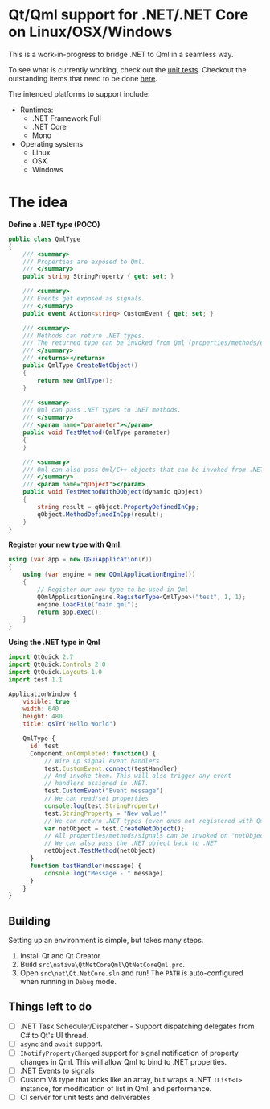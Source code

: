 # Qt/Qml support for .NET/.NET Core on Linux/OSX/Windows

This is a work-in-progress to bridge .NET to Qml in a seamless way.

To see what is currently working, check out the [unit tests](https://github.com/pauldotknopf/net-core-qml/tree/master/src/net/Qt.NetCore.Tests). Checkout the outstanding items that need to be done [here](#things-left-to-do).

The intended platforms to support include:

* Runtimes:
  * .NET Framework Full
  * .NET Core
  * Mono
* Operating systems
  * Linux
  * OSX
  * Windows

# The idea

**Define a .NET type (POCO)**

```c#
public class QmlType
{
    /// <summary>
    /// Properties are exposed to Qml.
    /// </summary>
    public string StringProperty { get; set; }

    /// <summary>
    /// Events get exposed as signals.
    /// </summary>
    public event Action<string> CustomEvent { get; set; }

    /// <summary>
    /// Methods can return .NET types.
    /// The returned type can be invoked from Qml (properties/methods/events/etc).
    /// </summary>
    /// <returns></returns>
    public QmlType CreateNetObject()
    {
        return new QmlType();
    }

    /// <summary>
    /// Qml can pass .NET types to .NET methods.
    /// </summary>
    /// <param name="parameter"></param>
    public void TestMethod(QmlType parameter)
    {
    }

    /// <summary>
    /// Qml can also pass Qml/C++ objects that can be invoked from .NET
    /// </summary>
    /// <param name="qObject"></param>
    public void TestMethodWithQObject(dynamic qObject)
    {
        string result = qObject.PropertyDefinedInCpp;
        qObject.MethodDefinedInCpp(result);
    }
}
```

**Register your new type with Qml.**

```c#
using (var app = new QGuiApplication(r))
{
    using (var engine = new QQmlApplicationEngine())
    {
        // Register our new type to be used in Qml
        QQmlApplicationEngine.RegisterType<QmlType>("test", 1, 1);
        engine.loadFile("main.qml");
        return app.exec();
    }
}
```

**Using the .NET type in Qml**

```js
import QtQuick 2.7
import QtQuick.Controls 2.0
import QtQuick.Layouts 1.0
import test 1.1

ApplicationWindow {
    visible: true
    width: 640
    height: 480
    title: qsTr("Hello World")

    QmlType {
      id: test
      Component.onCompleted: function() {
          // Wire up signal event handlers
          test.CustomEvent.connect(testHandler)
          // And invoke them. This will also trigger any event
          // handlers assigned in .NET.
          test.CustomEvent("Event message")
          // We can read/set properties
          console.log(test.StringProperty)
          test.StringProperty = "New value!"
          // We can return .NET types (even ones not registered with Qml).
          var netObject = test.CreateNetObject();
          // All properties/methods/signals can be invoked on "netObject"
          // We can also pass the .NET object back to .NET
          netObject.TestMethod(netObject)
      }
      function testHandler(message) {
          console.log("Message - " message)
      }
    }
}
```

## Building

Setting up an environment is simple, but takes many steps.

1. Install Qt and Qt Creator.
2. Build ```src\native\QtNetCoreQml\QtNetCoreQml.pro```.
3. Open ```src\net\Qt.NetCore.sln``` and run! The ```PATH``` is auto-configured when running in ```Debug``` mode.

## Things left to do

- [ ] .NET Task Scheduler/Dispatcher - Support dispatching delegates from C# to Qt's UI thread.
- [ ] ```async``` and ```await``` support.
- [ ] ```INotifyPropertyChanged``` support for signal notification of property changes in Qml. This will allow Qml to bind to .NET properties.
- [ ] .NET Events to signals
- [ ] Custom V8 type that looks like an array, but wraps a .NET ```IList<T>``` instance, for modification of list in Qml, and performance.
- [ ] CI server for unit tests and deliverables
